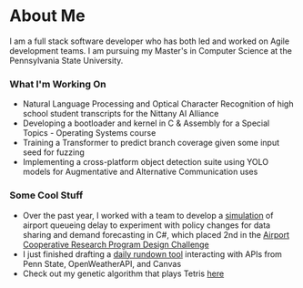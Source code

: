 # About Me

I am a full stack software developer who has both led and worked on Agile development teams. I am pursuing my Master's in Computer Science at the Pennsylvania State University.

### What I'm Working On

* Natural Language Processing and Optical Character Recognition of high school student transcripts for the Nittany AI Alliance
* Developing a bootloader and kernel in C & Assembly for a Special Topics - Operating Systems course
* Training a Transformer to predict branch coverage given some input seed for fuzzing
* Implementing a cross-platform object detection suite using YOLO models for Augmentative and Alternative Communication uses

### Some Cool Stuff

* Over the past year, I worked with a team to develop a [simulation](https://youtu.be/0fcY2BvbY5o) of airport queueing delay to experiment with policy changes for data sharing and demand forecasting in C#, which placed 2nd in the [Airport Cooperative Research Program Design Challenge](https://vsgc.odu.edu/acrpdesigncompetition/auto-draft/)
* I just finished drafting a [daily rundown tool](https://github.com/JFamo/PsuToday) interacting with APIs from Penn State, OpenWeatherAPI, and Canvas
* Check out my genetic algorithm that plays Tetris [here](https://jfamo.github.io/javascript-tetris/)
